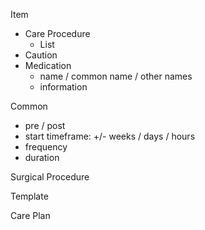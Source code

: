 
Item
- Care Procedure
  - List
- Caution
- Medication
  - name / common name / other names
  - information


Common
- pre / post 
- start timeframe: +/- weeks / days / hours
- frequency
- duration

Surgical Procedure

Template

Care Plan

